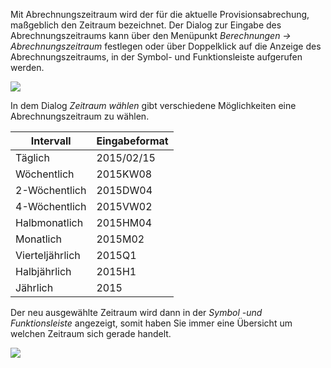 Mit Abrechnungszeitraum wird der für die aktuelle Provisionsabrechung, maßgeblich den Zeitraum bezeichnet. Der Dialog zur Eingabe des Abrechnungszeitraums kann über den Menüpunkt *Berechnungen → Abrechnungszeitraum* festlegen oder über Doppelklick auf die Anzeige des Abrechnungszeitraums, in der Symbol- und Funktionsleiste aufgerufen werden. 

![](http://xpecto.github.io/docs/img/img_1431936837532.png)

In dem Dialog *Zeitraum wählen* gibt verschiedene Möglichkeiten eine Abrechnungszeitraum zu wählen.

|  Intervall          |    Eingabeformat     |  
| ------------- |:-------------| 
| Täglich     | 2015/02/15 | 
| Wöchentlich     |2015KW08 | 
| 2-Wöchentlich    | 2015DW04 | 
| 4-Wöchentlich     |2015VW02 | 
| Halbmonatlich    | 2015HM04 | 
| Monatlich     |2015M02 | 
| Vierteljährlich    | 2015Q1 | 
| Halbjährlich     |2015H1 | 
| Jährlich    |2015| 

Der neu ausgewählte Zeitraum wird dann in der *Symbol -und Funktionsleiste* angezeigt, somit haben Sie immer eine Übersicht um welchen Zeitraum sich gerade handelt.

![](http://xpecto.github.io/docs/img/img_1440598940441.png)